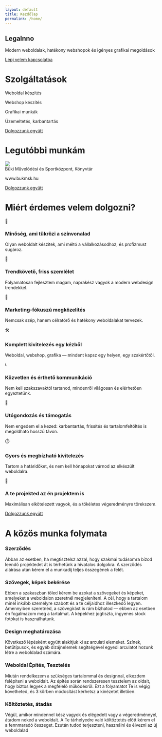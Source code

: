 ```yaml
---
layout: default
title: Kezdőlap
permalink: /home/
---
```

<div class="boxContainerLighter noPadding">
    <section class="hero-section">
        <div class="hero-content">
          <h1 data-aos="fade-right">LegaInno</h1>
          <p data-aos="fade-right" data-aos-delay="200">Modern weboldalak, hatékony webshopok és igényes grafikai megoldások</p>
        </div>
        <div data-aos="fade-right" data-aos-delay="400">
            <a href="#contact" class="button noMargin">
                <span>Lépj velem kapcsolatba</span>
                <i data-lucide="headset" class="icon"></i>
            </a>
        </div>
    </section>
</div>
<div class="boxContainerDarker">
    <div class="boxTitle2 mainText" data-aos="fade-right" data-aos-delay="200">
        <h1>Szolgáltatások</h1>
    </div>
    <div class="boxContainer_2">
        <div data-aos="fade-right" data-aos-delay="400">
            <div class="box boxHome">
                <div class="circle">
                    <i data-lucide="code" class="icon"></i>
                </div>
                <p>Weboldal készítés</p>
            </div>
        </div>
        <div data-aos="fade-right">
            <div class="box boxHome">
                <div class="circle">
                    <i data-lucide="shopping-basket" class="icon"></i>
                </div>
                <p>Webshop készítés</p>
            </div>
        </div>
        <div data-aos="fade-right" data-aos-delay="600">
            <div class="box boxHome">
                <div class="circle">
                    <i data-lucide="pen-tool" class="icon"></i>
                </div>
                <p>Grafikai munkák</p>
            </div>
        </div>
        <div data-aos="fade-right" data-aos-delay="200">
            <div class="box boxHome">
                <div class="circle">
                    <i data-lucide="construction" class="icon"></i>
                </div>
                <p>Üzemeltetés, karbantartás</p>
            </div>
        </div>
    </div>
    <div data-aos="fade-right"  data-aos-delay="200">
        <a href="#contact" class="button">
            <span>Dolgozzunk együtt</span>
            <i data-lucide="briefcase-business" class="icon"></i>
        </a>
    </div>
</div>
<div class="boxContainerLighter">
    <div class="boxTitle1 mainText2" data-aos="fade-right" data-aos-delay="200">
        <h1>Legutóbbi munkám</h1>
    </div>
    <div class="refBox" data-aos="fade-right" data-aos-delay="300">
        <div>
            <img src="..\img/mockup_buk.png" class="refBoxImg"/>
        </div>
        <div>
            <span class="refBoxTitle">Büki Művelődési és Sportközpont, Könyvtár</span>
            <p>www.bukmsk.hu</p>
        </div>
    </div>
    <div data-aos="fade-right">
        <a href="#contact" class="button">
            <span>Dolgozzunk együtt</span>
            <i data-lucide="briefcase-business" class="icon"></i>
        </a>
    </div>
</div>
<div class="boxContainerDarker mT-4">
    <div class="boxTitle2 mainText" data-aos="fade-right" data-aos-delay="200">
      <h1>Miért érdemes velem dolgozni?</h1>
    </div>
    <section class="why-work-with-me">
        <div class="benefits-grid">
            <div data-aos="fade-right" data-aos-delay="200">          
                <div class="benefit-item">
                    <span class="icon">🔧</span>
                    <h3>Minőség, ami tükrözi a színvonalad</h3>
                    <p>Olyan weboldalt készítek, ami méltó a vállalkozásodhoz, és profizmust sugároz.</p>
                </div>
            </div>
            <div data-aos="fade-right" data-aos-delay="300">
                <div class="benefit-item">
                    <span class="icon">🚀</span>
                    <h3>Trendkövető, friss szemlélet</h3>
                    <p>Folyamatosan fejlesztem magam, naprakész vagyok a modern webdesign trendekkel.</p>
                </div>
            </div>
            <div data-aos="fade-right" data-aos-delay="400">
                <div class="benefit-item">
                    <span class="icon">🎯</span>
                    <h3>Marketing-fókuszú megközelítés</h3>
                    <p>Nemcsak szép, hanem célratörő és hatékony weboldalakat tervezek.</p>
                </div>
            </div>
            <div data-aos="fade-right" data-aos-delay="500">
                <div class="benefit-item">
                    <span class="icon">🛠️</span>
                    <h3>Komplett kivitelezés egy kézből</h3>
                    <p>Weboldal, webshop, grafika — mindent kapsz egy helyen, egy szakértőtől.</p>
                </div>
            </div>
            <div data-aos="fade-right" data-aos-delay="600">
                <div class="benefit-item">
                    <span class="icon">📞</span>
                    <h3>Közvetlen és érthető kommunikáció</h3>
                    <p>Nem kell szakszavaktól tartanod, mindenről világosan és elérhetően egyeztetünk.</p>
                </div>
            </div>
            <div data-aos="fade-right" data-aos-delay="700">
                <div class="benefit-item">
                    <span class="icon">🧩</span>
                    <h3>Utógondozás és támogatás</h3>
                    <p>Nem engedem el a kezed: karbantartás, frissítés és tartalomfeltöltés is megoldható hosszú távon.</p>
                </div>
            </div>
            <div data-aos="fade-right" data-aos-delay="800">
                <div class="benefit-item">
                    <span class="icon">⏱️</span>
                    <h3>Gyors és megbízható kivitelezés</h3>
                    <p>Tartom a határidőket, és nem kell hónapokat várnod az elkészült weboldalra.</p>
                </div>
            </div>
            <div data-aos="fade-right" data-aos-delay="900">
                <div class="benefit-item">
                    <span class="icon">🤝</span>
                    <h3>A te projekted az én projektem is</h3>
                    <p>Maximálisan elkötelezett vagyok, és a tökéletes végeredményre törekszem.</p>
                </div>
            </div>
        </div>
    </section>
    <div data-aos="fade-right">
        <a href="#contact" class="button">
            <span>Dolgozzunk együtt</span>
            <i data-lucide="briefcase-business" class="icon"></i>
        </a>
    </div>
  </div>
<div class="boxContainerLighter">
    <div class="boxTitle1 mainText2" data-aos="fade-right" data-aos-delay="200">
        <h1>A közös munka folymata</h1>
    </div>
    <section class="timeLineContainer">
        <div class="timeLineContainerLine" data-aos="fade" data-aos-delay="600"></div>
        <div class="timeline-item" data-aos="fade-left" data-aos-delay="300">
            <div class="timeline-content">
                <h3>Szerződés</h3>
                <p>Abban az esetben, ha megtisztelsz azzal, hogy szakmai tudásomra bízod leendő projektedet át is térhetünk a hivatalos dolgokra. A szerződés aláírása után kérem el a munkadíj teljes összegének a felét. </p>
            </div>
            <div class="timeline-item-circle">
                <i data-lucide="handshake" class="icon"></i>
            </div>
        </div>
        <div class="timeline-item" data-aos="fade-left" data-aos-delay="400">
            <div class="timeline-content">
                <h3>Szövegek, képek bekérése</h3>
                <p>Ebben a szakaszban tőled kérem be azokat a szövegeket és képeket, amelyeket a weboldalon szeretnél megjeleníteni. A cél, hogy a tartalom minél inkább személyre szabott és a te céljaidhoz illeszkedő legyen. Amennyiben szeretnéd, a szövegírást is rám bízhatod — ebben az esetben én fogalmazom meg a tartalmat. A képekhez jogtiszta, ingyenes stock fotókat is használhatunk.</p>
            </div>
            <div class="timeline-item-circle">
                <i data-lucide="image-down" class="icon"></i>
            </div>
        </div>
        <div class="timeline-item" data-aos="fade-left" data-aos-delay="500">
            <div class="timeline-content">
                <h3>Design meghatározása</h3>
                <p>Következő lépésként együtt alakítjuk ki az arculati elemeket. Színek, betűtípusok, és egyéb dizájnelemek segítségével egyedi arculatot hozunk létre a weboldalad számára.</p>
            </div>
            <div class="timeline-item-circle">
                <i data-lucide="swatch-book" class="icon"></i>
            </div>
        </div>
        <div class="timeline-item" data-aos="fade-left" data-aos-delay="600">
            <div class="timeline-content">
                <h3>Weboldal Építés, Tesztelés</h3>
                <p>Miután rendelkezem a szükséges tartalommal és designnal, elkezdem felépíteni a weboldalt. Az építés során rendszeresen tesztelem az oldalt, hogy biztos legyek a megfelelő működésről. Ezt a folyamatot Te is végig követheted, és 3 körben módosítást kérhetsz a kinézetet illetően.</p>
            </div>
            <div class="timeline-item-circle">
                <i data-lucide="code" class="icon"></i>
            </div>
        </div>
        <div class="timeline-item" data-aos="fade-left" data-aos-delay="500">
            <div class="timeline-content">
                <h3>Költöztetés, átadás</h3>
                <p>Végül, amikor mindennel kész vagyok és elégedett vagy a végeredménnyel, átadom neked a weboldalt. A Te tárhelyedre való költöztetés előtt kérem el a fennmaradó összeget. Ezután tudod terjeszteni, használni és élvezni az új weboldalad</p>
            </div>
            <div class="timeline-item-circle">
                <i data-lucide="check" class="icon"></i>
            </div>
        </div>
    </section>
</div>  